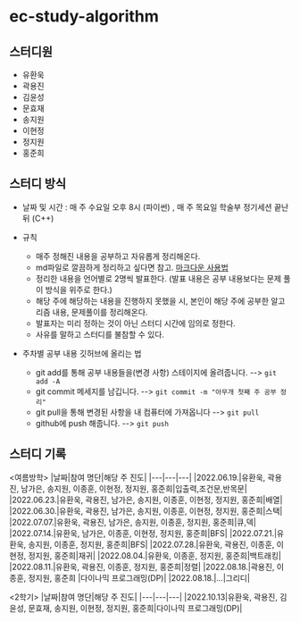 # ec-study-algorithm

## 스터디원
- 유환욱
- 곽용진
- 김윤성
- 문효재
- 송지원
- 이현정
- 정지원
- 홍준희

## 스터디 방식
- 날짜 및 시간 : 매 주 수요일 오후 8시 (파이썬) , 매 주 목요일 학술부 정기세션 끝난 뒤 (C++)
- 규칙
   - 매주 정해진 내용을 공부하고 자유롭게 정리해온다. 
   - md파일로 깔끔하게 정리하고 싶다면 참고. [마크다운 사용법](https://gist.github.com/ihoneymon/652be052a0727ad59601)
   - 정리한 내용을 언어별로 2명씩 발표한다. (발표 내용은 공부 내용보다는 문제 풀이 방식을 위주로 한다.)
   - 해당 주에 해당하는 내용을 진행하지 못했을 시, 본인이 해당 주에 공부한 알고리즘 내용, 문제풀이를 정리해온다.
   - 발표자는 미리 정하는 것이 아닌 스터디 시간에 임의로 정한다.
   - 사유를 말하고 스터디를 불참할 수 있다.

- 주차별 공부 내용 깃허브에 올리는 법
   - git add를 통해 공부 내용들을(변경 사항) 스테이지에 올려줍니다. --> `git add -A`
   - git commit 메세지를 남깁니다. --> `git commit -m "아무개 첫째 주 공부 정리"`
   - git pull을 통해 변경된 사항을 내 컴퓨터에 가져옵니다 --> `git pull`
   - github에 push 해줍니다. --> `git push`

## 스터디 기록
<여름방학>
|날짜|참여 명단|해당 주 진도|
|---|---|---|
|2022.06.19.|유환욱, 곽용진, 남가은, 송지원, 이종훈, 이현정, 정지원, 홍준희|입출력,조건문,반목문|
|2022.06.23.|유환욱, 곽용진, 남가은, 송지원, 이종훈, 이현정, 정지원, 홍준희|배열|
|2022.06.30.|유환욱, 곽용진, 남가은, 송지원, 이종훈, 이현정, 정지원, 홍준희|스택|
|2022.07.07.|유환욱, 곽용진, 남가은, 송지원, 이종훈, 정지원, 홍준희|큐,덱|
|2022.07.14.|유환욱, 남가은, 이종훈, 이현정, 정지원, 홍준희|BFS|
|2022.07.21.|유환욱, 송지원, 이종훈, 정지원, 홍준희|BFS|
|2022.07.28.|유환욱, 곽용진, 이종훈, 이현정, 정지원, 홍준희|재귀|
|2022.08.04.|유환욱, 이종훈, 정지원, 홍준희|백트래킹|
|2022.08.11.|유환욱, 곽용진, 이종훈, 정지원, 홍준희|정렬|
|2022.08.18.|곽용진, 이종훈, 정지원, 홍준희 |다이나믹 프로그래밍(DP)|
|2022.08.18.|...|그리디|

<2학기>
|날짜|참여 명단|해당 주 진도|
|---|---|---|
|2022.10.13|유환욱, 곽용진, 김윤성, 문효재, 송지원, 이현정, 정지원, 홍준희|다이나믹 프로그래밍(DP)|


